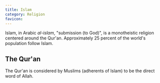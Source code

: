 ```yaml
---
title: Islam
category: Religion
favicon: 
---
```


Islam, in Arabic *al-islam*, "submission (to God)", is a monotheistic religion centered around the Qur'an. Approximately 25 percent of the world's population follow Islam.

## The Qur'an

The Qur'an is considered by Muslims (adherents of Islam) to be the direct word of Allah.